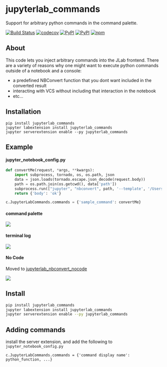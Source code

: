 # jupyterlab_commands

Support for arbitrary python commands in the command palette. 

[![Build Status](https://github.com/timkpaine/jupyterlab_commands/workflows/Build%20Status/badge.svg?branch=main)](https://github.com/timkpaine/jupyterlab_commands/actions?query=workflow%3A%22Build+Status%22)
[![codecov](https://codecov.io/gh/timkpaine/jupyterlab_commands/branch/main/graph/badge.svg?token=wWAQ6QqP6M)](https://codecov.io/gh/timkpaine/jupyterlab_commands)
[![PyPI](https://img.shields.io/pypi/l/jupyterlab_commands.svg)](https://pypi.python.org/pypi/jupyterlab_commands)
[![PyPI](https://img.shields.io/pypi/v/jupyterlab_commands.svg)](https://pypi.python.org/pypi/jupyterlab_commands)
[![npm](https://img.shields.io/npm/v/jupyterlab_commands.svg)](https://www.npmjs.com/package/jupyterlab_commands)

## About

This code lets you inject arbitrary commands into the JLab frontend. There are a variety of reasons why one might want to execute python commands outside of a notebook and a console:

- a predefined NBConvert function that you dont want included in the converted result
- interacting with VCS without including that interaction in the notebook
- etc...

## Installation
```
pip install jupyterlab_commands
jupyter labextension install jupyterlab_commands
jupyter serverextension enable --py jupyterlab_commands
```

## Example 

#### jupyter_notebook_config.py

```python
def convertMe(request, *args, **kwargs):
    import subprocess, tornado, os, os.path, json
    data = json.loads(tornado.escape.json_decode(request.body))
    path = os.path.join(os.getcwd(), data['path'])
    subprocess.run(["jupyter", "nbconvert", path, '--template', '/Users/theocean154/.jupyter/test.tpl', '--to', 'html'])
    return {'body': 'ok'}

c.JupyterLabCommands.commands = {'sample_command': convertMe}
```

#### command palette

![](https://raw.githubusercontent.com/timkpaine/jupyterlab_commands/main/docs/2.png)

#### terminal log

![](https://raw.githubusercontent.com/timkpaine/jupyterlab_commands/main/docs/3.png)

#### No Code

Moved to [jupyterlab_nbconvert_nocode](https://github.com/timkpaine/jupyterlab_nbconvert_nocode)

![](https://raw.githubusercontent.com/timkpaine/jupyterlab_commands/main/docs/4.png)


## Install

```bash
pip install jupyterlab_commands
jupyter labextension install jupyterlab_commands
jupyter serverextension enable --py jupyterlab_commands
```

## Adding commands

install the server extension, and add the following to `jupyter_notebook_config.py`

```python3
c.JupyterLabCommands.commands = {'command display name': python_function, ...}
```
